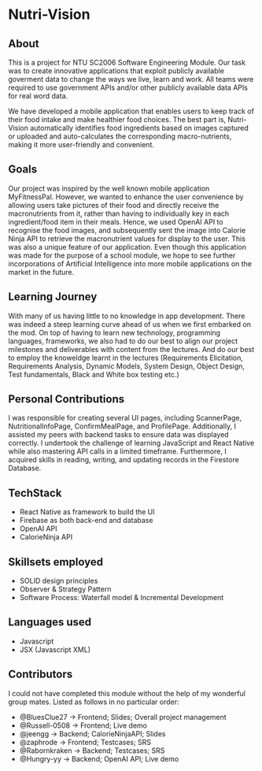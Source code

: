 # Nutri-Vision
## About 
This is a project for NTU SC2006 Software Engineering Module. Our task was to create innovative applications that exploit publicly available goverment data to change the ways we live, learn and work. All teams were required to use government APIs and/or other publicly available data APIs for real word data.

We have developed a mobile application that enables users to keep track of their food intake and make healthier food choices. The best part is, Nutri-Vision automatically identifies food ingredients based on images captured or uploaded and auto-calculates the corresponding macro-nutrients, making it more user-friendly and convenient. 

## Goals
Our project was inspired by the well known mobile application MyFitnessPal. However, we wanted to enhance the user convenience by allowing users take pictures of their food and directly receive the macronutrients from it, rather than having to individually key in each ingredient/food item in their meals. Hence, we used OpenAI API to recognise the food images, and subsequently sent the image into Calorie Ninja API to retrieve the macronutrient values for display to the user. This was also a unique feature of our application. Even though this application was made for the purpose of a school module, we hope to see further incorporations of Artificial Intelligence into more mobile applications on the market in the future. 

## Learning Journey
With many of us having little to no knowledge in app development. There was indeed a steep learning curve ahead of us when we first embarked on the mod. On top of having to learn new technology, programming languages, frameworks, we also had to do our best to align our project milestones and deliverables with content from the lectures. And do our best to employ the knoweldge learnt in the lectures (Requirements Elicitation, Requirements Analysis, Dynamic Models, System Design, Object Design, Test fundamentals, Black and White box testing etc.)

## Personal Contributions
I was responsible for creating several UI pages, including ScannerPage, NutritionalInfoPage, ConfirmMealPage, and ProfilePage. Additionally, I assisted my peers with backend tasks to ensure data was displayed correctly. I undertook the challenge of learning JavaScript and React Native while also mastering API calls in a limited timeframe. Furthermore, I acquired skills in reading, writing, and updating records in the Firestore Database.

## TechStack
- React Native as framework to build the UI
- Firebase as both back-end and database
- OpenAI API
- CalorieNinja API

## Skillsets employed
- SOLID design principles
- Observer & Strategy Pattern
- Software Process: Waterfall model & Incremental Development

## Languages used
- Javascript
- JSX (Javascript XML)

## Contributors
I could not have completed this module without the help of my wonderful group mates. Listed as follows in no particular order: 

- @BluesClue27 -> Frontend; Slides; Overall project management
- @Russell-0508 -> Frontend; Live demo
- @jeengg -> Backend; CalorieNinjaAPI; Slides
- @zaphrode -> Frontend; Testcases; SRS
- @Rabornkraken -> Backend; Testcases; SRS
- @Hungry-yy -> Backend; OpenAI API; Live demo

